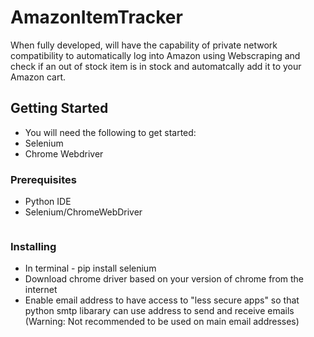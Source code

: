 # AmazonItemTracker
When fully developed, will have the capability of private network compatibility to automatically log into Amazon using Webscraping and check if an out of stock item is in stock and automatcally add it to your Amazon cart.
## Getting Started

* You will need the following to get started:
* Selenium
* Chrome Webdriver

### Prerequisites

* Python IDE
* Selenium/ChromeWebDriver

```

```

### Installing

* In terminal - pip install selenium
* Download chrome driver based on your version of chrome from the internet
* Enable email address to have access to "less secure apps" so that python smtp libarary can use address to send and receive emails (Warning: Not recommended to be used on main email addresses)

```
